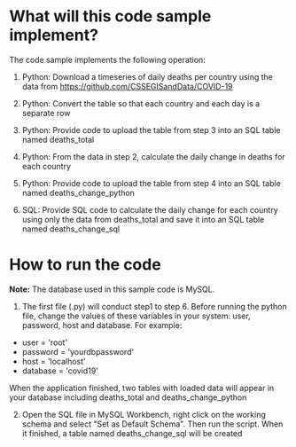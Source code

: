 # What will this code sample implement?
The code sample implements the following operation:

1. Python: Download a timeseries of daily deaths per country using the data from https://github.com/CSSEGISandData/COVID-19

2. Python: Convert the table so that each country and each day is a separate row 

3. Python: Provide code to upload the table from step 3 into an SQL table named deaths_total

4. Python: From the data in step 2, calculate the daily change in deaths for each country

5. Python: Provide code to upload the table from step 4 into an SQL table named deaths_change_python

6. SQL: Provide SQL code to calculate the daily change for each country using only the data from deaths_total and save it into an SQL table named deaths_change_sql

# How to run the code
<strong>Note:</strong> The database used in this sample code is MySQL.

1. The first file (.py) will conduct step1 to step 6. Before running the python file, change the values of these variables in your system: user, password, host and database. For example:
- user = 'root'
- password = 'yourdbpassword'
- host = 'localhost'
- database = 'covid19'

When the application finished, two tables with loaded data will appear in your database including deaths_total and deaths_change_python

2. Open the SQL file in MySQL Workbench, right click on the working schema and select "Set as Default Schema". Then run the script. When it finished, a table named deaths_change_sql will be created
